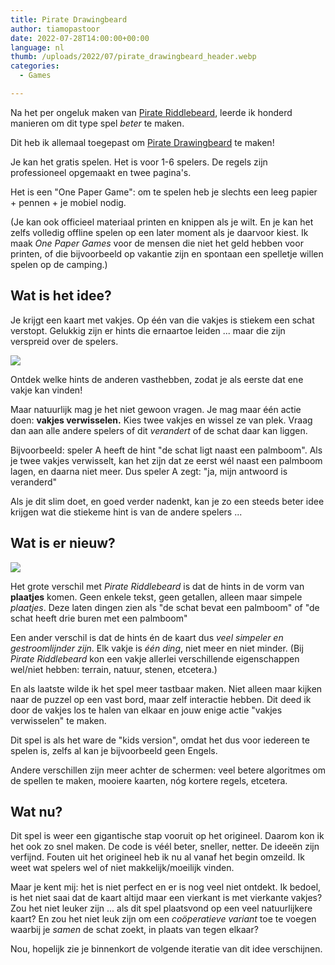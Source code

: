 ```yaml
---
title: Pirate Drawingbeard
author: tiamopastoor
date: 2022-07-28T14:00:00+00:00
language: nl
thumb: /uploads/2022/07/pirate_drawingbeard_header.webp
categories:
  - Games

---
```


Na het per ongeluk maken van [Pirate Riddlebeard](/blog/2022/2022-07-17-pirate-riddlebeard/), leerde ik honderd manieren om dit type spel _beter_ te maken. 

Dit heb ik allemaal toegepast om [Pirate Drawingbeard][1] te maken!

Je kan het gratis spelen. Het is voor 1-6 spelers. De regels zijn professioneel opgemaakt en twee pagina's.

Het is een "One Paper Game": om te spelen heb je slechts een leeg papier + pennen + je mobiel nodig. 

(Je kan ook officieel materiaal printen en knippen als je wilt. En je kan het zelfs volledig offline spelen op een later moment als je daarvoor kiest. Ik maak _One Paper Games_ voor de mensen die niet het geld hebben voor printen, of die bijvoorbeeld op vakantie zijn en spontaan een spelletje willen spelen op de camping.)

## Wat is het idee? 

Je krijgt een kaart met vakjes. Op één van die vakjes is stiekem een schat verstopt. Gelukkig zijn er hints die ernaartoe leiden ... maar die zijn verspreid over de spelers.

![](/uploads/2022/07/NDHU_map_example.webp) 

Ontdek welke hints de anderen vasthebben, zodat je als eerste dat ene vakje kan vinden!

Maar natuurlijk mag je het niet gewoon vragen. Je mag maar één actie doen: **vakjes verwisselen.** Kies twee vakjes en wissel ze van plek. Vraag dan aan alle andere spelers of dit _verandert_ of de schat daar kan liggen.

Bijvoorbeeld: speler A heeft de hint "de schat ligt naast een palmboom". Als je twee vakjes verwisselt, kan het zijn dat ze eerst wél naast een palmboom lagen, en daarna niet meer. Dus speler A zegt: "ja, mijn antwoord is veranderd"

Als je dit slim doet, en goed verder nadenkt, kan je zo een steeds beter idee krijgen wat die stiekeme hint is van de andere spelers ...

## Wat is er nieuw? 

![](/uploads/2022/07/NDHU_hint_examples.webp)

Het grote verschil met _Pirate Riddlebeard_ is dat de hints in de vorm van **plaatjes** komen. Geen enkele tekst, geen getallen, alleen maar simpele _plaatjes_. Deze laten dingen zien als "de schat bevat een palmboom" of "de schat heeft drie buren met een palmboom"

Een ander verschil is dat de hints én de kaart dus _veel simpeler en gestroomlijnder zijn_. Elk vakje is _één ding_, niet meer en niet minder. (Bij _Pirate Riddlebeard_ kon een vakje allerlei verschillende eigenschappen wel/niet hebben: terrain, natuur, stenen, etcetera.)

En als laatste wilde ik het spel meer tastbaar maken. Niet alleen maar kijken naar de puzzel op een vast bord, maar zelf interactie hebben. Dit deed ik door de vakjes los te halen van elkaar en jouw enige actie "vakjes verwisselen" te maken.

Dit spel is als het ware de "kids version", omdat het dus voor iedereen te spelen is, zelfs al kan je bijvoorbeeld geen Engels.

Andere verschillen zijn meer achter de schermen: veel betere algoritmes om de spellen te maken, mooiere kaarten, nóg kortere regels, etcetera.

## Wat nu? 

Dit spel is weer een gigantische stap vooruit op het origineel. Daarom kon ik het ook zo snel maken. De code is véél beter, sneller, netter. De ideeën zijn verfijnd. Fouten uit het origineel heb ik nu al vanaf het begin omzeild. Ik weet wat spelers wel of niet makkelijk/moeilijk vinden.

Maar je kent mij: het is niet perfect en er is nog veel niet ontdekt. Ik bedoel, is het niet saai dat de kaart altijd maar een vierkant is met vierkante vakjes? Zou het niet leuker zijn ... als dit spel plaatsvond op een veel natuurlijkere kaart? En zou het niet leuk zijn om een _coöperatieve variant_ toe te voegen waarbij je _samen_ de schat zoekt, in plaats van tegen elkaar?

Nou, hopelijk zie je binnenkort de volgende iteratie van dit idee verschijnen.

 [1]: https://pandaqi.com/pirate-drawingbeard